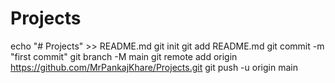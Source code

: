 # Projects
echo "# Projects" >> README.md
git init
git add README.md
git commit -m "first commit"
git branch -M main
git remote add origin https://github.com/MrPankajKhare/Projects.git
git push -u origin main
